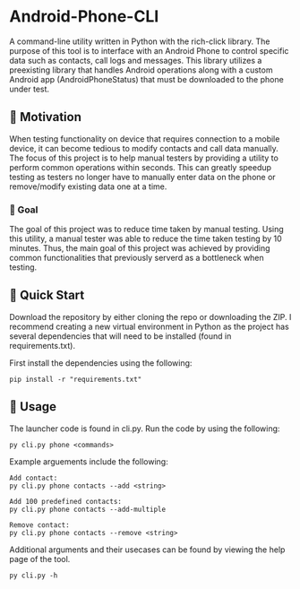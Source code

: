 # Android-Phone-CLI

A command-line utility written in Python with the rich-click library. The purpose of this tool is to interface with an Android Phone to control specific data such as contacts, call logs and messages. This library utilizes a preexisting library that handles Android operations along with a custom Android app (AndroidPhoneStatus) that must be downloaded to the phone under test.

## 🤔 Motivation
When testing functionality on device that requires connection to a mobile device, it can become tedious to modify contacts and call data manually. The focus of this project is to help manual testers by providing a utility to perform common operations within seconds. This can greatly speedup testing as testers no longer have to manually enter data on the phone or remove/modify existing data one at a time.

### 🏁 Goal
The goal of this project was to reduce time taken by manual testing. Using this utility, a manual tester was able to reduce the time taken testing by 10 minutes. Thus, the main goal of this project was achieved by providing common functionalities that previously serverd as a bottleneck when testing.

## 🚀 Quick Start
Download the repository by either cloning the repo or downloading the ZIP. I recommend creating a new virtual environment in Python as the project has several dependencies that will need to be installed (found in requirements.txt).

First install the dependencies using the following:
```
pip install -r "requirements.txt"
```

## 🚴 Usage
The launcher code is found in cli.py. Run the code by using the following:
```
py cli.py phone <commands>
```

Example arguements include the following:
```
Add contact:
py cli.py phone contacts --add <string>

Add 100 predefined contacts:
py cli.py phone contacts --add-multiple

Remove contact:
py cli.py phone contacts --remove <string>
```

Additional arguments and their usecases can be found by viewing the help page of the tool.

```
py cli.py -h
```